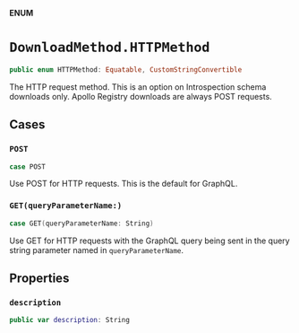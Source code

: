 **ENUM**

# `DownloadMethod.HTTPMethod`

```swift
public enum HTTPMethod: Equatable, CustomStringConvertible
```

The HTTP request method. This is an option on Introspection schema downloads only. Apollo Registry downloads are always
POST requests.

## Cases
### `POST`

```swift
case POST
```

Use POST for HTTP requests. This is the default for GraphQL.

### `GET(queryParameterName:)`

```swift
case GET(queryParameterName: String)
```

Use GET for HTTP requests with the GraphQL query being sent in the query string parameter named in
`queryParameterName`.

## Properties
### `description`

```swift
public var description: String
```
